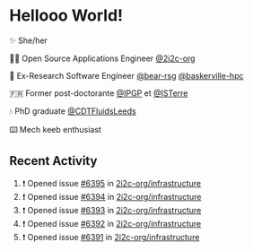 # Hellooo World!

✨ She/her

👩‍💻 Open Source Applications Engineer [@2i2c-org](https://2i2c.org/)

🐻 Ex-Research Software Engineer [@bear-rsg](https://github.com/bear-rsg) [@baskerville-hpc](https://github.com/baskerville-hpc) 

🇫🇷 Former post-doctorante [@IPGP](https://github.com/IPGP) et [@ISTerre](https://www.isterre.fr/) 

💧 PhD graduate [@CDTFluidsLeeds](https://fluid-dynamics.leeds.ac.uk/) 

⌨️ Mech keeb enthusiast 

## Recent Activity 

<!--START_SECTION:activity-->
1. ❗ Opened issue [#6395](https://github.com/2i2c-org/infrastructure/issues/6395) in [2i2c-org/infrastructure](https://github.com/2i2c-org/infrastructure)
2. ❗ Opened issue [#6394](https://github.com/2i2c-org/infrastructure/issues/6394) in [2i2c-org/infrastructure](https://github.com/2i2c-org/infrastructure)
3. ❗ Opened issue [#6393](https://github.com/2i2c-org/infrastructure/issues/6393) in [2i2c-org/infrastructure](https://github.com/2i2c-org/infrastructure)
4. ❗ Opened issue [#6392](https://github.com/2i2c-org/infrastructure/issues/6392) in [2i2c-org/infrastructure](https://github.com/2i2c-org/infrastructure)
5. ❗ Opened issue [#6391](https://github.com/2i2c-org/infrastructure/issues/6391) in [2i2c-org/infrastructure](https://github.com/2i2c-org/infrastructure)
<!--END_SECTION:activity-->
